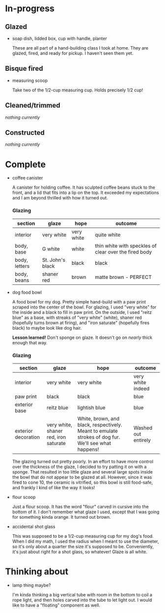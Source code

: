 # In-progress

## Glazed

- soap dish, lidded box, cup with handle, planter

  These are all part of a hand-building class I took at home. They are glazed,
  fired, and ready for pickup. I haven't seen them yet.

## Bisque fired

- measuring scoop

  Take two of the 1/2-cup measuring cup. Holds precisely 1/2 cup!

## Cleaned/trimmed

_nothing currently_

## Constructed

_nothing currently_

# Complete

- coffee canister

  A canister for holding coffee. It has sculpted coffee beans stuck to the
  front, and a lid that fits into a lip on the top. It exceeded my expectations
  and I am beyond thrilled with how it turned out.

  ### Glazing

  | section       | glaze            | hope       | outcome                                               |
  | ------------- | ---------------- | ---------- | ----------------------------------------------------- |
  | interior      | very white       | very white | quite white                                           |
  | body, base    | G white          | white      | thin white with speckles of clear over the fired body |
  | body, letters | St. John's black | black      | black                                                 |
  | body, beans   | shaner red       | brown      | matte brown - PERFECT                                 |

- dog food bowl

  A food bowl for my dog. Pretty simple hand-build with a paw print scraped into
  the center of the bowl. For glazing, I used "very white" for the inside and a
  black to fill in paw print. On the outside, I used "reitz blue" as a base,
  with streaks of "very white" (white), shaner red (hopefully turns brown at
  firing), and "iron saturate" (hopefully fires black) to maybe look like dog
  hair.

  **Lesson learned!** Don't sponge on glaze. It doesn't go on _nearly_ thick
  enough that way.

  ### Glazing

  | section             | glaze                                 | hope                                                                                                | outcome             |
  | ------------------- | ------------------------------------- | --------------------------------------------------------------------------------------------------- | ------------------- |
  | interior            | very white                            | very white                                                                                          | very white indeed   |
  | paw print           | black                                 | black                                                                                               | blue                |
  | exterior base       | reitz blue                            | lightish blue                                                                                       | blue                |
  | exterior decoration | very white, shaner red, iron saturate | White, brown, and black, respectively. Meant to emulate strokes of dog fur. We'll see what happens! | Washed out entirely |

  The glazing turned out pretty poorly. In an effort to have more control over
  the thickness of the glaze, I decided to try patting it on with a sponge. That
  resulted in too little glaze and several large spots inside the bowl that do
  not appear to be glazed at all. However, since it was fired to cone 10, the
  ceramic is vitrified, so this bowl is still food-safe, and frankly I kind of
  like the way it looks!
  
- flour scoop

  Just a flour scoop. It has the word "flour" carved in cursive into the bottom
  of it. I don't remember what glaze I used, except that I was going for
  something kinda orange. It turned out brown.

- accidental shot glass

  This was supposed to be a 1/2-cup measuring cup for my dog's food. When I did
  my math, I used the radius when I meant to use the diameter, so it's only
  about a quarter the size it's supposed to be. Conveniently, it's just about
  right for a shot glass, so whatever! Glaze is all white.

# Thinking about

- lamp thing maybe?

  I'm kinda thinking a big vertical tube with room in the bottom to coil a rope
  light, and then holes carved into the tube to let light out. I would like to
  have a "floating" component as well.
